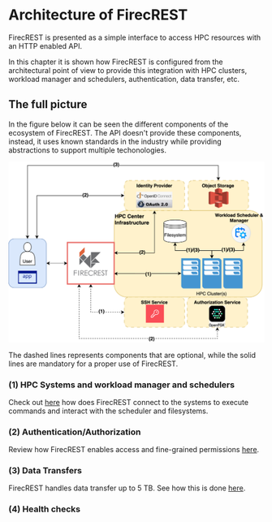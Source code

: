 # Architecture of FirecREST

FirecREST is presented as a simple interface to access HPC resources with an HTTP enabled API. 

In this chapter it is shown how FirecREST is configured from the architectural point of view to provide this integration with HPC clusters, workload manager and schedulers, authentication, data transfer, etc.

## The full picture

In the figure below it can be seen the different components of the ecosystem of FirecREST. The API doesn't provide these components, instead, it uses known standards in the industry while providing abstractions to support multiple techonologies.

![f7t_arch_complete](../../assets/img/arch_complete_infra.svg)

The dashed lines represents components that are optional, while the solid lines are mandatory for a proper use of FirecREST.

### (1) HPC Systems and workload manager and schedulers

Check out [here](./systems/README.md) how does FirecREST connect to the systems to execute commands and interact with the scheduler and filesystems.

### (2) Authentication/Authorization

Review how FirecREST enables access and fine-grained permissions [here](./auth/README.md).

### (3) Data Transfers

FirecREST handles data transfer up to 5 TB. See how this is done [here](./external_storage/README.md).

### (4) Health checks

